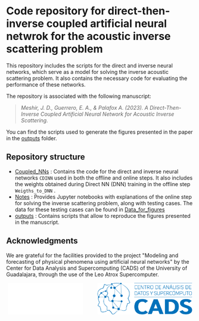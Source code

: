 # Code repository for direct-then-inverse coupled artificial neural netwrok for the acoustic inverse scattering problem
This repository includes the scripts for the direct and inverse neural networks, which serve as a model for solving the inverse acoustic scattering problem. It also contains the necessary code for evaluating the performance of these networks.

The repository is associated with the following manuscript:

> _Meshir, J. D., Guerrero, E. A., & Palafox A. (2023). A Direct-Then-Inverse Coupled Artificial Neural Network for Acoustic Inverse Scattering._ 

You can find the scripts used to generate the figures presented in the paper in the [outputs](./outputs/README.md) folder.

## Repository structure

- [Coupled_NNs](./Coupled_NNs) : Contains the code for the direct and inverse neural networks  `CDINN` used in both the offline and online steps. It also includes the weights obtained during Direct NN (DNN) training in the offline step `Weigths_to_DNN` .
- [Notes](./Notes) : Provides Jupyter notebooks with explanations of the online step for solving the inverse scattering problem, along with testing cases. The data for these testing cases can be found in [Data_for_figures](./outputs/Data_for_figures)
- [outputs](./outputs) : Contains scripts that allow to reproduce the figures presented in the manuscript.

## Acknowledgments

We are grateful for the facilities provided to the project "Modeling and forecasting of physical phenomena using artificial neural networks" by the Center for Data Analysis and Supercomputing (CADS) of the University of Guadalajara, through the use of the Leo Atrox Supercomputer.

<p align="center">
  <img src="./CADs/cads_img_leoatrax_logo.png" height="85"/> &nbsp;&nbsp;&nbsp;&nbsp;&nbsp;&nbsp;&nbsp;&nbsp;
  <img src="./CADs/logoCADs.png" height="85"/> &nbsp;&nbsp;&nbsp;&nbsp;
</p>



